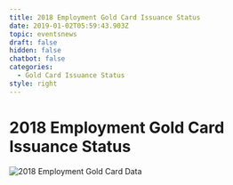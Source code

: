 ```yaml
---
title: 2018 Employment Gold Card Issuance Status
date: 2019-01-02T05:59:43.903Z
topic: eventsnews
draft: false
hidden: false
chatbot: false
categories:
  - Gold Card Issuance Status
style: right
---
```

# 2018 Employment Gold Card Issuance Status

![2018 Employment Gold Card Data](/cms-uploads/2018-employment-gold-card-issuance-status.png)
